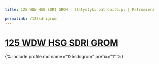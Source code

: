 ```yaml
---
title: 125 WDW HSG SDRI GROM | Statystyki patronite.pl | Patromierz

permalink: /125sdrigrom
---
```


# [125 WDW HSG SDRI GROM](https://patronite.pl/125sdrigrom)

{% include profile.md name="125sdrigrom" prefix="1" %}
